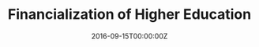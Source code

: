 ---
title: "Financialization of Higher Education"
authors:
- (with Carrie Sloan and Alan Smith)
date: "2016-09-15T00:00:00Z"
doi: ""

# Schedule page publish date (NOT publication's date).
publishDate: "2017-01-01T00:00:00Z"

# Publication type.
# Legend: 0 = Uncategorized; 1 = Conference paper; 2 = Journal article;
# 3 = Preprint / Working Paper; 4 = Report; 5 = Book; 6 = Book section;
# 7 = Thesis; 8 = Patent
publication_types: ["4"]

# Publication name and optional abbreviated publication name.
publication: "*Roosevelt Institute*"
publication_short: ""

abstract:

# Summary. An optional shortened abstract.
summary: 

tags:
- Source Themes
featured: false

links:
- name: Full Report
  url: https://dominic-russel.netlify.app/files/RI_Financialization.pdf
- name: Time Magazine Coverage
  url: https://time.com/4500377/university-financial-debt-bomb-wall-street/
- name: New York Review of Books Coverage
  url: https://www.nybooks.com/articles/2016/10/13/how-the-financing-of-colleges-may-lead-to-disaster/
- name: Bloomberg Coverage
  url: https://www.bloomberg.com/news/articles/2016-10-05/harvard-borrows-big-to-cut-cost-of-crisis-era-derivative-losses
- name: Financial Times Coverage
  url: https://www.ft.com/content/27212742-5426-11e6-9664-e0bdc13c3bef

# Featured image
# To use, add an image named `featured.jpg/png` to your page's folder. 
image:
  caption: 'Image credit: [**Unsplash**](https://unsplash.com/photos/s9CC2SKySJM)'
  focal_point: ""
  preview_only: false

# Slides (optional).
#   Associate this publication with Markdown slides.
#   Simply enter your slide deck's filename without extension.
#   E.g. `slides: "example"` references `content/slides/example/index.md`.
#   Otherwise, set `slides: ""`.
slides: example
---